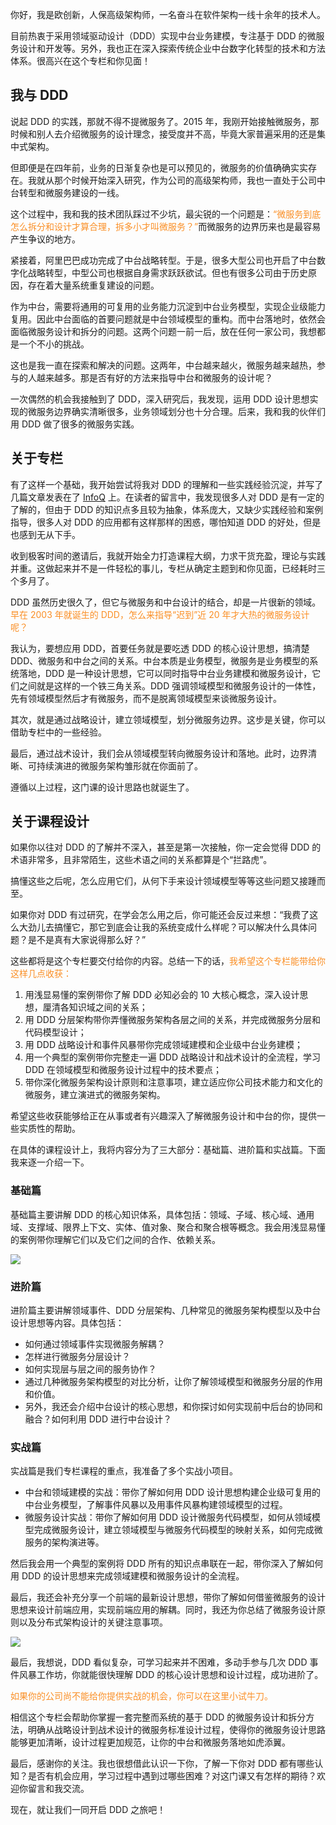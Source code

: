 你好，我是欧创新，人保高级架构师，一名奋斗在软件架构一线十余年的技术人。

目前热衷于采用领域驱动设计（DDD）实现中台业务建模，专注基于 DDD 的微服务设计和开发等。另外，我也正在深入探索传统企业中台数字化转型的技术和方法体系。很高兴在这个专栏和你见面！

## 我与 DDD

说起 DDD 的实践，那就不得不提微服务了。2015 年，我刚开始接触微服务，那时候和别人去介绍微服务的设计理念，接受度并不高，毕竟大家普遍采用的还是集中式架构。

但即便是在四年前，业务的日渐复杂也是可以预见的，微服务的价值确确实实存在。我就从那个时候开始深入研究，作为公司的高级架构师，我也一直处于公司中台转型和微服务建设的一线。

这个过程中，我和我的技术团队踩过不少坑，最尖锐的一个问题是：<font color="#fa8e24">“微服务到底怎么拆分和设计才算合理，拆多小才叫微服务？”</font>而微服务的边界历来也是最容易产生争议的地方。

紧接着，阿里巴巴成功完成了中台战略转型。于是，很多大型公司也开启了中台数字化战略转型，中型公司也根据自身需求跃跃欲试。但也有很多公司由于历史原因，存在着大量系统重复建设的问题。

作为中台，需要将通用的可复用的业务能力沉淀到中台业务模型，实现企业级能力复用。因此中台面临的首要问题就是中台领域模型的重构。而中台落地时，依然会面临微服务设计和拆分的问题。这两个问题一前一后，放在任何一家公司，我想都是一个不小的挑战。

这也是我一直在探索和解决的问题。这两年，中台越来越火，微服务越来越热，参与的人越来越多。那是否有好的方法来指导中台和微服务的设计呢？

一次偶然的机会我接触到了 DDD，深入研究后，我发现，运用 DDD 设计思想实现的微服务边界确实清晰很多，业务领域划分也十分合理。后来，我和我的伙伴们用 DDD 做了很多的微服务实践。

## 关于专栏

有了这样一个基础，我开始尝试将我对 DDD 的理解和一些实践经验沉淀，并写了几篇文章发表在了 [InfoQ](https://www.infoq.cn/article/s_LFUlU6ZQODd030RbH9) 上。在读者的留言中，我发现很多人对 DDD 是有一定的了解的，但由于 DDD 的知识点多且较为抽象，体系庞大，又缺少实践经验和案例指导，很多人对 DDD 的应用都有这样那样的困惑，哪怕知道 DDD 的好处，但是也感到无从下手。

收到极客时间的邀请后，我就开始全力打造课程大纲，力求干货充盈，理论与实践并重。这做起来并不是一件轻松的事儿，专栏从确定主题到和你见面，已经耗时三个多月了。

DDD 虽然历史很久了，但它与微服务和中台设计的结合，却是一片很新的领域。<font color="#fa8e24">早在 2003 年就诞生的 DDD，怎么来指导“迟到”近 20 年才大热的微服务设计呢？</font>

我认为，要想应用 DDD，首要任务就是要吃透 DDD 的核心设计思想，搞清楚 DDD、微服务和中台之间的关系。中台本质是业务模型，微服务是业务模型的系统落地，DDD 是一种设计思想，它可以同时指导中台业务建模和微服务设计，它们之间就是这样的一个铁三角关系。DDD 强调领域模型和微服务设计的一体性，先有领域模型然后才有微服务，而不是脱离领域模型来谈微服务设计。

其次，就是通过战略设计，建立领域模型，划分微服务边界。这步是关键，你可以借助专栏中的一些经验。

最后，通过战术设计，我们会从领域模型转向微服务设计和落地。此时，边界清晰、可持续演进的微服务架构雏形就在你面前了。

遵循以上过程，这门课的设计思路也就诞生了。

## 关于课程设计

如果你以往对 DDD 的了解并不深入，甚至是第一次接触，你一定会觉得 DDD 的术语非常多，且非常陌生，这些术语之间的关系都算是个“拦路虎”。

搞懂这些之后呢，怎么应用它们，从何下手来设计领域模型等等这些问题又接踵而至。

如果你对 DDD 有过研究，在学会怎么用之后，你可能还会反过来想：“我费了这么大劲儿去搞懂它，那它到底会让我的系统变成什么样呢？可以解决什么具体问题？是不是真有大家说得那么好？”

这些都将是这个专栏要交付给你的内容。总结一下的话，<font color="#fa8e24">我希望这个专栏能带给你这样几点收获：</font>

1. 用浅显易懂的案例带你了解 DDD 必知必会的 10 大核心概念，深入设计思想，厘清各知识域之间的关系；
2. 用 DDD 分层架构带你弄懂微服务架构各层之间的关系，并完成微服务分层和代码模型设计；
3. 用 DDD 战略设计和事件风暴带你完成领域建模和企业级中台业务建模；
4. 用一个典型的案例带你完整走一遍 DDD 战略设计和战术设计的全流程，学习 DDD 在领域模型和微服务设计过程中的技术要点；
5. 带你深化微服务架构设计原则和注意事项，建立适应你公司技术能力和文化的微服务，建立演进式的微服务架构。

希望这些收获能够给正在从事或者有兴趣深入了解微服务设计和中台的你，提供一些实质性的帮助。

在具体的课程设计上，我将内容分为了三大部分：基础篇、进阶篇和实战篇。下面我来逐一介绍一下。

### 基础篇

基础篇主要讲解 DDD 的核心知识体系，具体包括：领域、子域、核心域、通用域、支撑域、限界上下文、实体、值对象、聚合和聚合根等概念。我会用浅显易懂的案例带你理解它们以及它们之间的合作、依赖关系。

![](dc32e8e4a317fe00121ce18adc407c66.jpg)

### 进阶篇

进阶篇主要讲解领域事件、DDD 分层架构、几种常见的微服务架构模型以及中台设计思想等内容。具体包括：

* 如何通过领域事件实现微服务解耦？
* 怎样进行微服务分层设计？
* 如何实现层与层之间的服务协作？
* 通过几种微服务架构模型的对比分析，让你了解领域模型和微服务分层的作用和价值。
* 另外，我还会介绍中台设计的核心思想，和你探讨如何实现前中后台的协同和融合？如何利用 DDD 进行中台设计？

### 实战篇

实战篇是我们专栏课程的重点，我准备了多个实战小项目。

* 中台和领域建模的实战：带你了解如何用 DDD 设计思想构建企业级可复用的中台业务模型，了解事件风暴以及用事件风暴构建领域模型的过程。
* 微服务设计实战：带你了解如何用 DDD 设计微服务代码模型，如何从领域模型完成微服务设计，建立领域模型与微服务代码模型的映射关系，如何完成微服务的架构演进等。

然后我会用一个典型的案例将 DDD 所有的知识点串联在一起，带你深入了解如何用 DDD 的设计思想来完成领域建模和微服务设计的全流程。

最后，我还会补充分享一个前端的最新设计思想，带你了解如何借鉴微服务的设计思想来设计前端应用，实现前端应用的解耦。同时，我还为你总结了微服务设计原则以及分布式架构设计的关键注意事项。

![](3c7264cb91ead783c7ec3094ce2add9c.jpg)

最后，我想说，DDD 看似复杂，可学习起来并不困难，多动手参与几次 DDD 事件风暴工作坊，你就能很快理解 DDD 的核心设计思想和设计过程，成功进阶了。

<font color="#fa8e24">如果你的公司尚不能给你提供实战的机会，你可以在这里小试牛刀。</font>

相信这个专栏会帮助你掌握一套完整而系统的基于 DDD 的微服务设计和拆分方法，明确从战略设计到战术设计的微服务标准设计过程，使得你的微服务设计思路能够更加清晰，设计过程更加规范，让你的中台和微服务落地如虎添翼。

最后，感谢你的关注。我也很想借此认识一下你，了解一下你对 DDD 都有哪些认知？是否有机会应用，学习过程中遇到过哪些困难？对这门课又有怎样的期待？欢迎你留言和我交流。

现在，就让我们一同开启 DDD 之旅吧！
